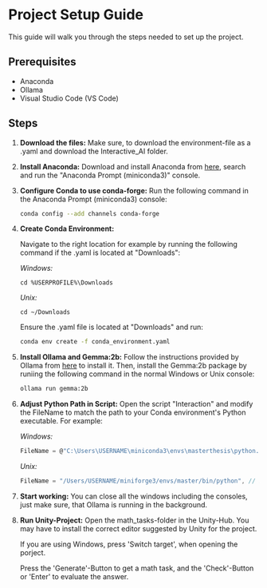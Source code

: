 # Project Setup Guide

This guide will walk you through the steps needed to set up the project.

## Prerequisites

- Anaconda
- Ollama
- Visual Studio Code (VS Code)


## Steps

1. **Download the files:**
   Make sure, to download the environment-file as a .yaml and download the Interactive_AI folder.

2. **Install Anaconda:**
   Download and install Anaconda from [here](https://www.anaconda.com/download/success), search and run the "Anaconda Prompt (miniconda3)" console.

3. **Configure Conda to use conda-forge:**
   Run the following command in the Anaconda Prompt (miniconda3) console:
   ```sh
   conda config --add channels conda-forge
4. **Create Conda Environment:**
   
   Navigate to the right location for example by
   running the following command if the .yaml is located at "Downloads":

   *Windows:*
   ```
   cd %USERPROFILE%\Downloads
   ```
   *Unix:*
   ```
   cd ~/Downloads
   ```
   
   Ensure the .yaml file is located at "Downloads" and run:
   ```sh
   conda env create -f conda_environment.yaml
   ```

5. **Install Ollama and Gemma:2b:**
   Follow the instructions provided by Ollama from [here]([https://www.python.org/downloads/](https://ollama.com)) to install it. Then, install the Gemma:2b package by runiing the following command in the normal Windows or Unix console:
   ```sh
   ollama run gemma:2b
   ```

6. **Adjust Python Path in Script:**
   Open the script "Interaction" and modify the FileName to match the path to your Conda environment's Python executable. For example:

   *Windows:*
   ```csharp
   FileName = @"C:\Users\USERNAME\miniconda3\envs\masterthesis\python.exe", // Path to the Conda environment's Python executable
   ```
   *Unix:*
   ```csharp
   FileName = "/Users/USERNAME/miniforge3/envs/master/bin/python", // Path to the Conda environment's Python executable

7. **Start working:**
   You can close all the windows including the consoles, just make sure, that Ollama is running in the background.
   
8. **Run Unity-Project:**
   Open the math_tasks-folder in the Unity-Hub. You may have to install the correct editor suggested by Unity for the project.

   If you are using Windows, press 'Switch target', when opening the porject.
   
   Press the 'Generate'-Button to get a math task, and the 'Check'-Button or 'Enter' to evaluate the answer.
